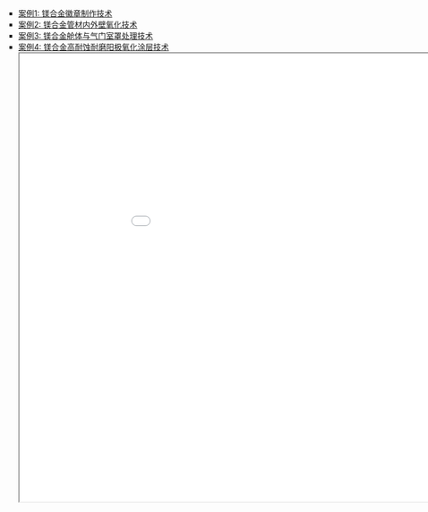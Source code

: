 <html>
<body>

<style>
ul.demo {
  list-style-type: square;
  padding: 0px;
  margin: 0px;
}
</style>

  <ul class="demo">
    <li> <a target="right" href="../assets/成功案例/成功案例1-镁合金徽章制作技术.pdf">案例1:  镁合金徽章制作技术</a> </li>
    <li> <a target="right" href="../assets/成功案例/成功案例2-镁合金管材内外壁氧化技术.pdf">案例2:  镁合金管材内外壁氧化技术</a> </li>
    <li> <a target="right"  href="../assets/成功案例/成功案例3-镁合金舱体与气门室罩处理技术.pdf">案例3: 镁合金舱体与气门室罩处理技术</a> </li>
    <li> <a target="right" href="../assets/成功案例/成功案例4-镁合金高耐蚀耐磨阳极氧化涂层技术.pdf">案例4:  镁合金高耐蚀耐磨阳极氧化涂层技术</a> </li>
  </ul>

<iframe src="../assets/成功案例/成功案例1-镁合金徽章制作技术.pdf" name="right" width="1000" height="800"></iframe>

</body>
</html>
